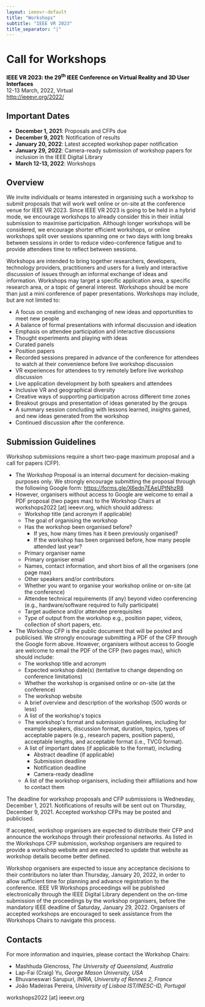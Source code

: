 ```yaml
---
layout: ieeevr-default
title: "Workshops"
subtitle: "IEEE VR 2023"
title_separator: "|"
---
```


<div>
<h1 id="cfp-workshops"> Call for Workshops</h1>
<p>
    <strong style="color: black">IEEE VR 2023: the 29<sup>th</sup> IEEE Conference on Virtual Reality and 3D User Interfaces</strong>
    <br />
    12-13 March, 2022, Virtual
    <br />
    <a href="http://ieeevr.org/2022/">http://ieeevr.org/2022/</a>
</p>
    
<h2 id="important-dates"> Important Dates </h2>
<ul>
    <li><b>December 1, 2021</b>:    Proposals and CFPs due</li>
    <li><b>December 9, 2021</b>:    Notification of results</li>
    <li><b>January 20, 2022</b>:    Latest accepted workshop paper notification</li>
    <li><b>January 29, 2022</b>:    Camera-ready submission of workshop papers for inclusion in the IEEE Digital Library</li>
    <li><b>March 12-13, 2022</b>:   Workshops</li>
</ul>

<h2 id="overview">Overview</h2>
<p>
    We invite individuals or teams interested in organising such a workshop to submit proposals that will
    work well online or on-site at the conference venue for IEEE VR 2023. Since IEEE VR 2023 is going
    to be held in a hybrid mode, we encourage workshops to already consider this in their initial
    submission to maximise participation. Although longer workshops will be considered, we encourage
    shorter efficient workshops, or online workshops split over sessions spanning one or two days with
    long breaks between sessions in order to reduce video-conference fatigue and to provide attendees
    time to reflect between sessions.
</p>
<p>
    Workshops are intended to bring together researchers, developers, technology providers,
    practitioners and users for a lively and interactive discussion of issues through an informal exchange
    of ideas and information. Workshops may target a specific application area, a specific research area,
    or a topic of general interest. Workshops should be more than just a mini conference of paper
    presentations. Workshops may include, but are not limited to:
    <ul>
        <li>A focus on creating and exchanging of new ideas and opportunities to meet new people</li>
        <li>A balance of formal presentations with informal discussion and ideation</li>
        <li>Emphasis on attendee participation and interactive discussions</li>
        <li>Thought experiments and playing with ideas</li>
        <li>Curated panels</li>
        <li>Position papers</li>
        <li>Recorded sessions prepared in advance of the conference for attendees to watch at their
            convenience before live workshop discussion</li>
        <li>VR experiences for attendees to try remotely before live workshop discussion</li>
        <li>Live application development by both speakers and attendees</li>
        <li>Inclusive VR and geographical diversity</li>
        <li>Creative ways of supporting participation across different time zones</li>
        <li>Breakout groups and presentation of ideas generated by the groups</li>
        <li>A summary session concluding with lessons learned, insights gained, and new ideas
            generated from the workshop</li>
        <li>Continued discussion after the conference.</li>
    </ul>
</p>

<h2 id="submission-guidelines">Submission Guidelines</h2>
<p>
    Workshop submissions require a short two-page maximum proposal and a call for papers (CFP).
    <ul>
        <li>
            The Workshop Proposal is an internal document for decision-making purposes only. We
            strongly encourage submitting the proposal through the following Google form: <a href="https://forms.gle/X6edn7EAeUPtNhzR8">https:&#47;&#47;forms.gle&#47;X6edn7EAeUPtNhzR8</a>
        </li>
        <li>
            However, organisers without access to Google are welcome to email a PDF proposal (two
            pages max) to the Workshop Chairs at workshops2022 [at] ieeevr.org, which should address:
            <ul>
                <li>Workshop title (and acronym if applicable)</li>
                <li>The goal of organising the workshop</li>
                <li>Has the workshop been organised before?
                    <ul>
                        <li>If yes, how many times has it been previously organised?</li>
                        <li>If the workshop has been organised before, how many people attended last year?</li>
                    </ul>
                </li>
                <li>Primary organiser name</li>
                <li>Primary organiser email</li>
                <li>Names, contact information, and short bios of all the organisers (one page max)</li>
                <li>Other speakers and&#47;or contributors</li>
                <li>Whether you want to organise your workshop online or on-site (at the conference)</li>
                <li>Attendee technical requirements (if any) beyond video conferencing (e.g.,
                    hardware&#47;software required to fully participate)</li>
                <li>Target audience and&#47;or attendee prerequisites</li>
                <li>Type of output from the workshop e.g., position paper, videos, collection of short
                    papers, etc.</li>
            </ul>
        </li>
        <li>
            The Workshop CFP is the public document that will be posted and publicised. We strongly
            encourage submitting a PDF of the CFP through the Google form above. However,
            organisers without access to Google are welcome to email the PDF of the CFP (two pages
            max), which should include:
            <ul>
                <li>The workshop title and acronym</li>
                <li>Expected workshop date(s) (tentative to change depending on conference
                    limitations)</li>
                <li>Whether the workshop is organised online or on-site (at the conference)</li>
                <li>The workshop website</li>
                <li>A brief overview and description of the workshop (500 words or less)</li>
                <li>A list of the workshop's topics</li>
                <li>The workshop's format and submission guidelines, including for example speakers,
                    discussion format, duration, topics, types of acceptable papers (e.g., research
                    papers, position papers), acceptable lengths, and acceptable format (i.e., TVCG
                    format).</li>
                <li>A list of important dates (if applicable to the format), including
                    <ul>
                        <li>Abstract deadline (if applicable)</li>
                        <li>Submission deadline</li>
                        <li>Notification deadline</li>
                        <li>Camera-ready deadline</li>
                    </ul>
                </li>
                <li>A list of the workshop organisers, including their affiliations and how to contact them</li>
            </ul>
        </li>
    </ul>
</p>

<p>
    The deadline for workshop proposals and CFP submissions is Wednesday, December 1, 2021.
    Notifications of results will be sent out on Thursday, December 9, 2021. Accepted workshop
    CFPs may be posted and publicised.
</p>

<p>
    If accepted, workshop organisers are expected to distribute their CFP and announce the
    workshops through their professional networks. As listed in the Workshops CFP submission,
    workshop organisers are required to provide a workshop website and are expected to update
    that website as workshop details become better defined.
</p>

<p>
    Workshop organisers are expected to issue any acceptance decisions to their contributors no
    later than Thursday, January 20, 2022, in order to allow sufficient time for planning and advance
    registration to the conference. IEEE VR Workshops proceedings will be published electronically
    through the IEEE Digital Library dependent on the on-time submission of the proceedings by the
    workshop organisers, before the mandatory IEEE deadline of Saturday, January 29, 2022.
    Organisers of accepted workshops are encouraged to seek assistance from the Workshops
    Chairs to navigate this process.
</p>

<h2 id="contacts">Contacts</h2>
<p>
    For more information and inquiries, please contact the Workshop Chairs:
    <ul>
        <li>Mashhuda Glencross, <i>The University of Queensland, Australia</i></li>
        <li>Lap-Fai (Craig) Yu, <i>George Mason University, USA</i></li>
        <li>Bhuvaneswari Sarupuri, <i>INRIA, University of Rennes 2, France</i></li>
        <li>Jo&atilde;o Madeiras Pereira, <i>University of Lisboa IST/INESC-ID, Portugal</i></li>
    </ul>
    workshops2022 [at] ieeevr.org
</p>

</div>